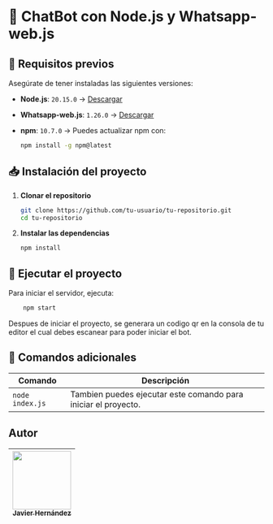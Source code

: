 # 🚀 ChatBot con Node.js y Whatsapp-web.js

## 📌 Requisitos previos
Asegúrate de tener instaladas las siguientes versiones:

- **Node.js**: `20.15.0` → [Descargar](https://nodejs.org/)
- **Whatsapp-web.js**: `1.26.0` → [Descargar](https://wwebjs.dev/)
- **npm**: `10.7.0` → Puedes actualizar npm con:
  
  ```sh
  npm install -g npm@latest
  ```

## 📥 Instalación del proyecto

1. **Clonar el repositorio**

   ```sh
   git clone https://github.com/tu-usuario/tu-repositorio.git
   cd tu-repositorio
   ```

2. **Instalar las dependencias**

   ```sh
   npm install
   ```

## 🚀 Ejecutar el proyecto

Para iniciar el servidor, ejecuta:

```sh
    npm start
```
Despues de iniciar el proyecto, se generara un codigo qr en la consola de tu editor el cual debes escanear para poder iniciar el bot.


## 📌 Comandos adicionales

| Comando            | Descripción                          |
|--------------------|----------------------------------|
| `node index.js`    | Tambien puedes ejecutar este comando para iniciar el proyecto. |


## Autor
|  [<img src="https://avatars.githubusercontent.com/u/101728364?s=400&u=45dc631ad7ca990ab69665bb5d8f511f83266cf3&v=4" width=115><br><sub>Javier Hernández</sub>](https://github.com/Javilh97)  |
| :---: |